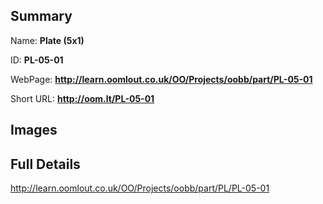 

## Summary
 
Name: __Plate (5x1)__

ID: __PL-05-01__

WebPage: __http://learn.oomlout.co.uk/OO/Projects/oobb/part/PL-05-01__

Short URL: __http://oom.lt/PL-05-01__


## Images




## Full Details

 http://learn.oomlout.co.uk/OO/Projects/oobb/part/PL/PL-05-01

